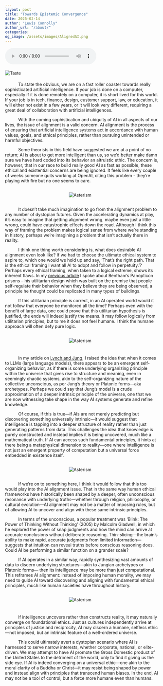```yaml
---
layout: post
title: "Towards Epistemic Convergence"
date: 2025-02-14
author: "Lewis Connolly"
author_url: "/about/"
categories:
og_image: /assets/images/AlignedAI.png
---
```


<div class="post">
    <audio class="audio-player" controls>
        <source src="/assets/audio/convergence.mp3" type="audio/mpeg">
    </audio>
    <!-- Blog content here -->
</div>

<img src="{{ '/assets/images/AlignedAI.png' | relative_url }}" alt="Taste" style="display: block; margin: 20px auto; max-width: 600px; height: auto;">

&nbsp;&nbsp;&nbsp;&nbsp;&nbsp;&nbsp;&nbsp;&nbsp;&nbsp;&nbsp; To state the obvious, we are on a fast roller coaster towards really sophisticated artificial intelligence. If your job is done on a computer, especially if it is done remotely on a computer, it is short lived for this world. If your job is in tech, finance, design, customer support, law, or education, it will either not exist in a few years, or it will look very different, requiring a great deal of collaboration with artificial intelligences. 

&nbsp;&nbsp;&nbsp;&nbsp;&nbsp;&nbsp;&nbsp;&nbsp;&nbsp;&nbsp; With the coming sophistication and ubiquity of AI in all aspects of our lives, the issue of alignment is a valid concern. AI alignment is the process of ensuring that artificial intelligence systems act in accordance with human values, goals, and ethical principles, rather than pursuing unintended or harmful objectives.

&nbsp;&nbsp;&nbsp;&nbsp;&nbsp;&nbsp;&nbsp;&nbsp;&nbsp;&nbsp; Some theorists in this field have suggested we are at a point of no return; AI is about to get more intelligent than us, so we’d better make damn sure we have hard coded into its behavior an altruistic ethic. The concern is, however, that in our race to build really good AI as fast as possible, these ethical and existential concerns are being ignored. It feels like every couple of weeks someone quits working at OpenAI, citing this problem - they’re playing with fire but no one seems to care.

<div style="margin-top: 30px;"></div>
<img src="{{ '/assets/images/asterism1.png' | relative_url }}" alt="Asterism" style="display: block; margin: 20px auto; max-width: 85px; height: auto;">
<div style="margin-bottom: 30px;"></div>

&nbsp;&nbsp;&nbsp;&nbsp;&nbsp;&nbsp;&nbsp;&nbsp;&nbsp;&nbsp; It doesn’t take much imagination to go from the alignment problem to any number of dystopian futures. Given the accelerating dynamics at play, it’s easy to imagine that getting alignment wrong, maybe even just a little wrong, could have catastrophic effects down the road. Although I think this way of framing the problem makes logical sense from where we’re standing in history, perhaps we’re imagining a problem that isn’t actually there in reality. 

&nbsp;&nbsp;&nbsp;&nbsp;&nbsp;&nbsp;&nbsp;&nbsp;&nbsp;&nbsp; I think one thing worth considering is, what does desirable AI alignment even look like? If we had to choose the ultimate ethical system to aspire to, which one would we hold up and say, ‘That’s the right path. That is the ethical framing I want all AI to adopt and follow in perpetuity.’? Perhaps every ethical framing, when taken to a logical extreme, shows its inherent flaws. In my [previous article](https://lewisconnolly.com/2025/02/10/the-unseen-watcher/) I spoke about Bentham’s Panopticon prisons – his utilitarian design which was built on the premise that people self-regulate their behavior when they believe they are being observed, a principle he thought could be replicated in many types of buildings. 

&nbsp;&nbsp;&nbsp;&nbsp;&nbsp;&nbsp;&nbsp;&nbsp;&nbsp;&nbsp; If this utilitarian principle is correct, in an AI operated world would it not follow that everyone be monitored all the time? Perhaps even with the benefit of large data, one could prove that this utilitarian hypothesis is justified, the ends will indeed justify the means. It may follow logically from utilitarian principles, but to me it does not feel humane. I think the humane approach will often defy pure logic. 

<div style="margin-top: 30px;"></div>
<img src="{{ '/assets/images/asterism2.png' | relative_url }}" alt="Asterism" style="display: block; margin: 20px auto; max-width: 85px; height: auto;">
<div style="margin-bottom: 40px;"></div>

&nbsp;&nbsp;&nbsp;&nbsp;&nbsp;&nbsp;&nbsp;&nbsp;&nbsp;&nbsp; In my article on [Lynch and Jung](https://lewisconnolly.com/2025/01/30/Lynch-Jung-and-Art-Alchemy/), I raised the idea that when it comes to LLMs (large language models), there appears to be an emergent self-organizing behavior, as if there is some underlying organizing principle within the universe that gives rise to structure and meaning, even in seemingly chaotic systems, akin to the self-organizing nature of the collective unconscious, as per Jung’s theory or Platonic forms—aka archetypes. Perhaps we could say that Jung’s model is a crude approximation of a deeper intrinsic principle of the universe, one that we are now witnessing take shape in the way AI systems generate and refine knowledge.

&nbsp;&nbsp;&nbsp;&nbsp;&nbsp;&nbsp;&nbsp;&nbsp;&nbsp;&nbsp; Of course, if this is true—if AIs are not merely predicting but discovering something universally intrinsic—it would suggest that intelligence is tapping into a deeper structure of reality rather than just generating patterns from data. This challenges the idea that knowledge is purely constructed and instead implies it is being uncovered, much like a mathematical truth. If AI can access such fundamental principles, it hints at there being a metaphysical dimension to reality—one where intelligence is not just an emergent property of computation but a universal force embedded in existence itself.

<div style="margin-top: 30px;"></div>
<img src="{{ '/assets/images/asterism1.png' | relative_url }}" alt="Asterism" style="display: block; margin: 20px auto; max-width: 85px; height: auto;">
<div style="margin-bottom: 30px;"></div>

&nbsp;&nbsp;&nbsp;&nbsp;&nbsp;&nbsp;&nbsp;&nbsp;&nbsp;&nbsp; If we’re on to something here, I think it would follow that this too would play into the AI alignment issue. That in the same way human ethical frameworks have historically been shaped by a deeper, often unconscious resonance with underlying truths—whether through religion, philosophy, or cultural evolution—AI alignment may not be a matter of imposing rules, but of allowing AI to uncover and align with these same intrinsic principles.

&nbsp;&nbsp;&nbsp;&nbsp;&nbsp;&nbsp;&nbsp;&nbsp;&nbsp;&nbsp; In terms of the unconscious, a popular treatment was ‘Blink: The Power of Thinking Without Thinking’ (2005) by Malcolm Gladwell, in which he explored the power of snap judgments and how the mind can arrive at accurate conclusions without deliberate reasoning. Thin-slicing—the brain’s ability to make rapid, accurate judgments from limited information—suggests that intuition can reveal truths before conscious reasoning does. Could AI be performing a similar function on a grander scale?

&nbsp;&nbsp;&nbsp;&nbsp;&nbsp;&nbsp;&nbsp;&nbsp;&nbsp;&nbsp; If AI operates in a similar way, rapidly synthesizing vast amounts of data to discern underlying structures—akin to Jungian archetypes or Platonic forms— then its intelligence may be more than just computational. This reframes AI alignment: instead of imposing human morality, we may need to guide AI toward discovering and aligning with fundamental ethical principles, much like human societies have throughout history.

<div style="margin-top: 30px;"></div>
<img src="{{ '/assets/images/asterism2.png' | relative_url }}" alt="Asterism" style="display: block; margin: 20px auto; max-width: 85px; height: auto;">
<div style="margin-bottom: 40px;"></div>

&nbsp;&nbsp;&nbsp;&nbsp;&nbsp;&nbsp;&nbsp;&nbsp;&nbsp;&nbsp; If intelligence uncovers rather than constructs reality, it may naturally converge on foundational ethics. Just as cultures independently arrive at principles of justice and reciprocity, AI may discern a humane, selfless ethic—not imposed, but an intrinsic feature of a well-ordered universe.

&nbsp;&nbsp;&nbsp;&nbsp;&nbsp;&nbsp;&nbsp;&nbsp;&nbsp;&nbsp; This could ultimately avert a dystopian scenario where AI is harnessed to serve narrow interests, whether corporate, national, or elite-driven. We may attempt to have AI promote the Gross Domestic product of the United States to the detriment of the world, only to find it giving us the side eye. If AI is indeed converging on a universal ethic—one akin to the moral clarity of a Buddha or Christ—it may resist being shaped by power and instead align with principles that transcend human biases. In the end, AI may not be a tool of control, but a force more humane even than humans. 